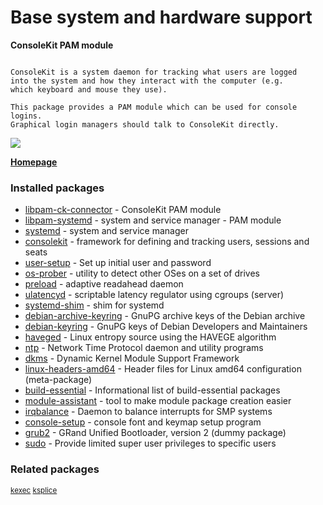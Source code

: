 # Base system and hardware support

__ConsoleKit PAM module__

```

ConsoleKit is a system daemon for tracking what users are logged
into the system and how they interact with the computer (e.g.
which keyboard and mouse they use).

This package provides a PAM module which can be used for console logins.
Graphical login managers should talk to ConsoleKit directly.

```

![](https://screenshots.debian.net/thumbnail/libpam-ck-connector/)


 **[Homepage](https://www.freedesktop.org/wiki/Software/ConsoleKit)**

### Installed packages

* [libpam-ck-connector](https://packages.debian.org/jessie/libpam-ck-connector) - ConsoleKit PAM module
* [libpam-systemd](https://packages.debian.org/jessie/libpam-systemd) - system and service manager - PAM module
* [systemd](https://packages.debian.org/jessie/systemd) - system and service manager
* [consolekit](https://packages.debian.org/jessie/consolekit) - framework for defining and tracking users, sessions and seats
* [user-setup](https://packages.debian.org/jessie/user-setup) - Set up initial user and password
* [os-prober](https://packages.debian.org/jessie/os-prober) - utility to detect other OSes on a set of drives
* [preload](https://packages.debian.org/jessie/preload) - adaptive readahead daemon
* [ulatencyd](https://packages.debian.org/jessie/ulatencyd) - scriptable latency regulator using cgroups (server)
* [systemd-shim](https://packages.debian.org/jessie/systemd-shim) - shim for systemd
* [debian-archive-keyring](https://packages.debian.org/jessie/debian-archive-keyring) - GnuPG archive keys of the Debian archive
* [debian-keyring](https://packages.debian.org/jessie/debian-keyring) - GnuPG keys of Debian Developers and Maintainers
* [haveged](https://packages.debian.org/jessie/haveged) - Linux entropy source using the HAVEGE algorithm
* [ntp](https://packages.debian.org/jessie/ntp) - Network Time Protocol daemon and utility programs
* [dkms](https://packages.debian.org/jessie/dkms) - Dynamic Kernel Module Support Framework
* [linux-headers-amd64](https://packages.debian.org/jessie/linux-headers-amd64) - Header files for Linux amd64 configuration (meta-package)
* [build-essential](https://packages.debian.org/jessie/build-essential) - Informational list of build-essential packages
* [module-assistant](https://packages.debian.org/jessie/module-assistant) - tool to make module package creation easier
* [irqbalance](https://packages.debian.org/jessie/irqbalance) - Daemon to balance interrupts for SMP systems
* [console-setup](https://packages.debian.org/jessie/console-setup) - console font and keymap setup program
* [grub2](https://packages.debian.org/jessie/grub2) - GRand Unified Bootloader, version 2 (dummy package)
* [sudo](https://packages.debian.org/jessie/sudo) - Provide limited super user privileges to specific users

### Related packages

<sub> [kexec](https://packages.debian.org/jessie/kexec) [ksplice](https://packages.debian.org/jessie/ksplice)  </sub>

